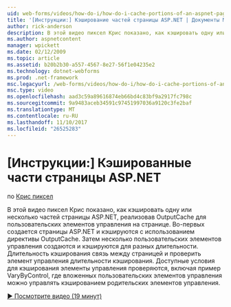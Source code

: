 ```yaml
---
uid: web-forms/videos/how-do-i/how-do-i-cache-portions-of-an-aspnet-page
title: '[Инструкции:] Кэширование частей страницы ASP.NET | Документы Microsoft'
author: rick-anderson
description: В этой видео пиксел Крис показано, как кэшировать одну или несколько частей страницы ASP.NET, реализовав OutputCache для пользовательских элементов управления на странице. Во-первых,...
ms.author: aspnetcontent
manager: wpickett
ms.date: 02/12/2009
ms.topic: article
ms.assetid: b20b2b30-a557-4567-8e27-56f1e04235e2
ms.technology: dotnet-webforms
ms.prod: .net-framework
msc.legacyurl: /web-forms/videos/how-do-i/how-do-i-cache-portions-of-an-aspnet-page
msc.type: video
ms.openlocfilehash: aad3c59a89616874eb66bd4c83bf9a2917fc798c
ms.sourcegitcommit: 9a9483aceb34591c97451997036a9120c3fe2baf
ms.translationtype: MT
ms.contentlocale: ru-RU
ms.lasthandoff: 11/10/2017
ms.locfileid: "26525283"
---
```

<a name="how-do-i-cache-portions-of-an-aspnet-page"></a>[Инструкции:] Кэшированные части страницы ASP.NET
====================
по [Крис пиксел](https://twitter.com/chrispels)

В этой видео пиксел Крис показано, как кэшировать одну или несколько частей страницы ASP.NET, реализовав OutputCache для пользовательских элементов управления на странице. Во-первых создается страницы ASP.NET и кэшируются с использованием директивы OutputCache. Затем несколько пользовательских элементов управления создаются и кэшируются для разных длительности. Длительность кэширования связь между страницей и проверить элемент управления длительности кэширования. Доступные условия для кэширования элементы управления проверяются, включая пример VaryByControl, где вложенных пользовательских элементов управления можно управлять кэшированием родительских элементов управления.

[&#9654; Посмотрите видео (19 минут)](https://channel9.msdn.com/Blogs/ASP-NET-Site-Videos/how-do-i-cache-portions-of-an-aspnet-page)
